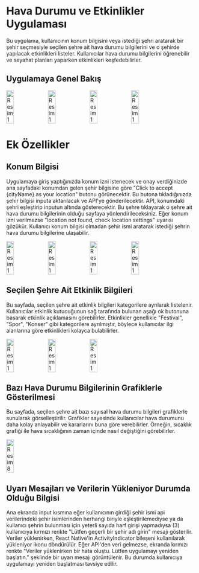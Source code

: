 # Hava Durumu ve Etkinlikler Uygulaması

Bu uygulama, kullanıcının konum bilgisini veya istediği şehri aratarak bir şehir seçmesiyle seçilen şehre ait hava durumu bilgilerini ve o şehirde yapılacak etkinlikleri listeler. Kullanıcılar hava durumu bilgilerini öğrenebilir ve seyahat planları yaparken etkinlikleri keşfedebilirler.

## Uygulamaya Genel Bakış

<div style="display: flex;">
    <img src="https://github.com/Hakanlsk/weatherApp/assets/123507532/a554404c-a1eb-4b29-a1ba-2c874f15b7f4" alt="Resim 1" style="width: 20%; margin-right: 10px;">
    <img src="https://github.com/Hakanlsk/weatherApp/assets/123507532/26a6b655-c57e-4c3b-9b8a-ffedc09a8911" alt="Resim 1" style="width: 20%; margin-right: 10px;">
    <img src="https://github.com/Hakanlsk/weatherApp/assets/123507532/03951429-e8a5-47b0-82b2-e58e8082bd95" alt="Resim 1" style="width: 20%; margin-right: 10px;">
    <img src="https://github.com/Hakanlsk/weatherApp/assets/123507532/0d417cdd-074e-4cd1-a3ca-d0d2008bf417" alt="Resim 1" style="width: 20%; margin-right: 10px;">
</div>

# Ek Özellikler
## Konum Bilgisi

Uygulamaya giriş yaptığınızda konum izni istenecek ve onay verdiğinizde ana sayfadaki konumdan gelen şehir bilgisine göre "Click to accept {cityName} as your location" butonu görünecektir. Bu butona tıkladığınızda şehir bilgisi inputa aktarılacak ve API'ye gönderilecektir. API, konumdaki şehri eşleştirip inputun altında gösterecektir. Bu şehre tıklayarak o şehre ait hava durumu bilgilerinin olduğu sayfaya yönlendirileceksiniz. Eğer konum izni verilmezse "location not found, check location settings" uyarısı gözükür. Kullanıcı konum bilgisi olmadan şehir ismi aratarak istediği şehrin hava durumu bilgilerine ulaşabilir.
<div style="display: flex;">
  <img src="https://github.com/Hakanlsk/weatherApp/assets/123507532/acca1765-6b39-4162-84b8-f2004c9def0b" alt="Resim 1" style="width: 20%; margin-right: 10px;">
  <img src="https://github.com/Hakanlsk/weatherApp/assets/123507532/a554404c-a1eb-4b29-a1ba-2c874f15b7f4" alt="Resim 1" style="width: 20%; margin-right: 10px;">
  <img src="https://github.com/Hakanlsk/weatherApp/assets/123507532/4179cddd-594e-4bb8-a53c-37d7b1097d7e" alt="Resim 1" style="width: 20%; margin-right: 10px;">
  <img src="https://github.com/Hakanlsk/weatherApp/assets/123507532/8f42b8e8-bf59-4a08-93b3-860dce73ffeb" alt="Resim 1" style="width: 20%; margin-right: 10px;">
</div>

## Seçilen Şehre Ait Etkinlik Bilgileri

Bu sayfada, seçilen şehre ait etkinlik bilgileri kategorilere ayrılarak listelenir. Kullanıcılar etkinlik kutucuğunun sağ tarafında bulunan aşağı ok butonuna basarak etkinlik açıklamasını görebilirler. Etkinlikler genellikle "Festival", "Spor", "Konser" gibi kategorilere ayrılmıştır, böylece kullanıcılar ilgi alanlarına göre etkinlikleri kolayca bulabilirler.
<div style="display: flex;">
  <img src="https://github.com/Hakanlsk/weatherApp/assets/123507532/9bcc03ec-755c-4c23-b61c-018e79330990" alt="Resim 1" style="width: 20%; margin-right: 10px;">
  <img src="https://github.com/Hakanlsk/weatherApp/assets/123507532/295453c6-3f0a-4fd9-908f-4c89785dc757" alt="Resim 1" style="width: 20%; margin-right: 10px;">
  <img src="https://github.com/Hakanlsk/weatherApp/assets/123507532/521ff25f-bf89-4e01-a512-e65089019044" alt="Resim 1" style="width: 20%; margin-right: 10px;">
</div>

## Bazı Hava Durumu Bilgilerinin Grafiklerle Gösterilmesi

Bu sayfada, seçilen şehre ait bazı sayısal hava durumu bilgileri grafiklerle sunularak görselleştirilir. Grafikler sayesinde kullanıcılar hava durumunu daha kolay anlayabilir ve kararlarını buna göre verebilirler. Örneğin, sıcaklık grafiği ile hava sıcaklığının zaman içinde nasıl değiştiğini görebilirler.

<div style="display: flex;>
    <img src="https://github.com/Hakanlsk/weatherApp/assets/123507532/1c00f242-2b93-4c56-a4df-ce0fbbf6c958" alt="Resim 7" style="width: 20%; margin-right: 10px;">
    <img src="https://github.com/Hakanlsk/weatherApp/assets/123507532/76f61f6c-bf9c-4b5c-83bb-383b4038adb2" alt="Resim 8" style="width: 20%; margin-right: 10px;">
</div>

## Uyarı Mesajları ve Verilerin Yükleniyor Durumda Olduğu Bilgisi
Ana ekranda input kısmına eğer kullanıcının girdiği şehir ismi api verilerindeki şehir isimlerinden herhangi biriyle eşleştirilemediyse ya da kullanıcı şehrin bulunması için yeterli sayıda harf girişi yapmadıysa (3) kullanıcıya kırmızı renkte "Lütfen geçerli bir şehir adı girin" mesajı gösterilir.
Veriler yüklenirken, React Native'in ActivityIndicator bileşeni kullanılarak yükleniyor ikonu döndürülür. Eğer API'den veri gelmezse, ekranda kırmızı renkte "Veriler yüklenirken bir hata oluştu. Lütfen uygulamayı yeniden başlatın." şeklinde bir uyarı mesajı görüntülenir. Bu durumda kullanıcıya uygulamayı yeniden başlatması tavsiye edilir. 




